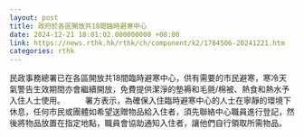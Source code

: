 ```yaml
---
layout: post
title: 政府於各區開放共18間臨時避寒中心
date: 2024-12-21 18:01:02.000000000 +08:00
link: https://news.rthk.hk/rthk/ch/component/k2/1784506-20241221.htm
categories: rthk
---
```


民政事務總署已在各區開放共18間臨時避寒中心，供有需要的市民避寒，寒冷天氣警告生效期間亦會繼續開放，免費提供潔淨的墊褥和毛氈/棉被、熱食和熱水予入住人士使用。
　　 
署方表示，為確保入住臨時避寒中心的人士在寧靜的環境下休息，任何市民或團體如希望送贈物品給入住者，須先聯絡中心職員進行登記，然後將物品放置在指定地點，職員會協助通知入住者，讓他們自行領取所需物品。
